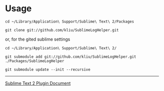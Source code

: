 # Usage

    cd ~/Library/Application\ Support/Sublime\ Text\ 2/Packages

    git clone git://github.com/kliu/SublimeLogHelper.git

or, for the gited sublime settings

    cd ~/Library/Application\ Support/Sublime\ Text\ 2/

    git submodule add git://github.com/kliu/SublimeLogHelper.git ./Packages/SublimeLogHelper

    git submodule update --init --recursive

---
[Sublime Text 2 Plugin Document](http://www.sublimetext.com/docs/2/api_reference.html)